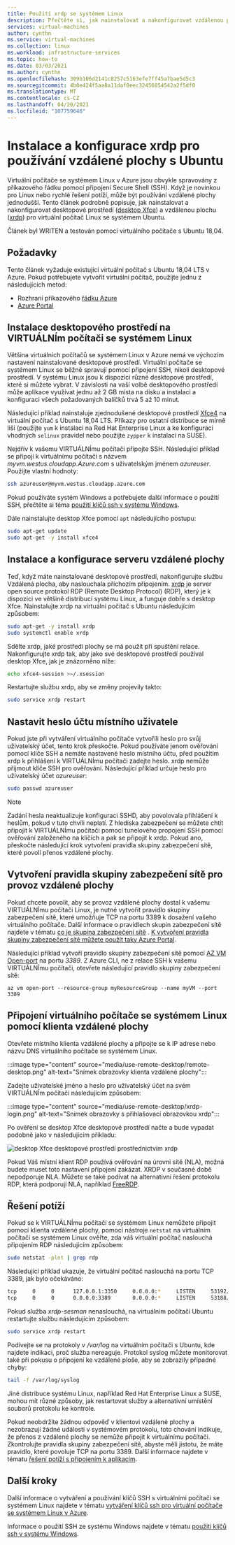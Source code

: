```yaml
---
title: Použití xrdp se systémem Linux
description: Přečtěte si, jak nainstalovat a nakonfigurovat vzdálenou plochu (xrdp) pro připojení k virtuálnímu počítači se systémem Linux v Azure pomocí grafických nástrojů.
services: virtual-machines
author: cynthn
ms.service: virtual-machines
ms.collection: linux
ms.workload: infrastructure-services
ms.topic: how-to
ms.date: 03/03/2021
ms.author: cynthn
ms.openlocfilehash: 309b106d2141c8257c5163efe7ff45a7bae5d5c3
ms.sourcegitcommit: 4b0e424f5aa8a11daf0eec32456854542a2f5df0
ms.translationtype: MT
ms.contentlocale: cs-CZ
ms.lasthandoff: 04/20/2021
ms.locfileid: "107759646"
---
```

# <a name="install-and-configure-xrdp-to-use-remote-desktop-with-ubuntu"></a>Instalace a konfigurace xrdp pro používání vzdálené plochy s Ubuntu

Virtuální počítače se systémem Linux v Azure jsou obvykle spravovány z příkazového řádku pomocí připojení Secure Shell (SSH). Když je novinkou pro Linux nebo rychlé řešení potíží, může být používání vzdálené plochy jednodušší. Tento článek podrobně popisuje, jak nainstalovat a nakonfigurovat desktopové prostředí ([desktop Xfce](https://www.xfce.org)) a vzdálenou plochu ([xrdp](http://xrdp.org)) pro virtuální počítač Linux se systémem Ubuntu.

Článek byl WRITEN a testován pomocí virtuálního počítače s Ubuntu 18,04. 

## <a name="prerequisites"></a>Požadavky

Tento článek vyžaduje existující virtuální počítač s Ubuntu 18,04 LTS v Azure. Pokud potřebujete vytvořit virtuální počítač, použijte jednu z následujících metod:

- Rozhraní příkazového [řádku Azure](quick-create-cli.md)
- [Azure Portal](quick-create-portal.md)


## <a name="install-a-desktop-environment-on-your-linux-vm"></a>Instalace desktopového prostředí na VIRTUÁLNÍm počítači se systémem Linux

Většina virtuálních počítačů se systémem Linux v Azure nemá ve výchozím nastavení nainstalované desktopové prostředí. Virtuální počítače se systémem Linux se běžně spravují pomocí připojení SSH, nikoli desktopové prostředí. V systému Linux jsou k dispozici různé desktopové prostředí, které si můžete vybrat. V závislosti na vaší volbě desktopového prostředí může aplikace využívat jednu až 2 GB místa na disku a instalaci a konfiguraci všech požadovaných balíčků trvá 5 až 10 minut.

Následující příklad nainstaluje zjednodušené desktopové prostředí [Xfce4](https://www.xfce.org/) na virtuální počítač s Ubuntu 18,04 LTS. Příkazy pro ostatní distribuce se mírně liší (použijte `yum` k instalaci na Red Hat Enterprise Linux a ke konfiguraci vhodných `selinux` pravidel nebo použijte `zypper` k instalaci na SUSE).

Nejdřív k vašemu VIRTUÁLNÍmu počítači připojte SSH. Následující příklad se připojí k virtuálnímu počítači s názvem *myvm.westus.cloudapp.Azure.com* s uživatelským jménem *azureuser*. Použijte vlastní hodnoty:

```bash
ssh azureuser@myvm.westus.cloudapp.azure.com
```

Pokud používáte systém Windows a potřebujete další informace o použití SSH, přečtěte si téma [použití klíčů ssh v systému Windows](ssh-from-windows.md).

Dále nainstalujte desktop Xfce pomocí `apt` následujícího postupu:

```bash
sudo apt-get update
sudo apt-get -y install xfce4
```

## <a name="install-and-configure-a-remote-desktop-server"></a>Instalace a konfigurace serveru vzdálené plochy
Teď, když máte nainstalované desktopové prostředí, nakonfigurujte službu Vzdálená plocha, aby naslouchala příchozím připojením. [xrdp](http://xrdp.org) je server open source protokol RDP (Remote Desktop Protocol) (RDP), který je k dispozici ve většině distribucí systému Linux, a funguje dobře s desktop Xfce. Nainstalujte xrdp na virtuální počítač s Ubuntu následujícím způsobem:

```bash
sudo apt-get -y install xrdp
sudo systemctl enable xrdp
```

Sdělte xrdp, jaké prostředí plochy se má použít při spuštění relace. Nakonfigurujte xrdp tak, aby jako své desktopové prostředí používal desktop Xfce, jak je znázorněno níže:

```bash
echo xfce4-session >~/.xsession
```

Restartujte službu xrdp, aby se změny projevily takto:

```bash
sudo service xrdp restart
```


## <a name="set-a-local-user-account-password"></a>Nastavit heslo účtu místního uživatele
Pokud jste při vytváření virtuálního počítače vytvořili heslo pro svůj uživatelský účet, tento krok přeskočte. Pokud používáte jenom ověřování pomocí klíče SSH a nemáte nastavené heslo místního účtu, před použitím xrdp k přihlášení k VIRTUÁLNÍmu počítači zadejte heslo. xrdp nemůže přijmout klíče SSH pro ověřování. Následující příklad určuje heslo pro uživatelský účet *azureuser*:

```bash
sudo passwd azureuser
```

> [!NOTE]
> Zadání hesla neaktualizuje konfiguraci SSHD, aby povolovala přihlášení k heslům, pokud v tuto chvíli neplatí. Z hlediska zabezpečení se můžete chtít připojit k VIRTUÁLNÍmu počítači pomocí tunelového propojení SSH pomocí ověřování založeného na klíčích a pak se připojit k xrdp. Pokud ano, přeskočte následující krok vytvoření pravidla skupiny zabezpečení sítě, které povolí přenos vzdálené plochy.


## <a name="create-a-network-security-group-rule-for-remote-desktop-traffic"></a>Vytvoření pravidla skupiny zabezpečení sítě pro provoz vzdálené plochy
Pokud chcete povolit, aby se provoz vzdálené plochy dostal k vašemu VIRTUÁLNÍmu počítači Linux, je nutné vytvořit pravidlo skupiny zabezpečení sítě, které umožňuje TCP na portu 3389 k dosažení vašeho virtuálního počítače. Další informace o pravidlech skupin zabezpečení sítě najdete v tématu [co je skupina zabezpečení sítě](../../virtual-network/network-security-groups-overview.md) . [K vytvoření pravidla skupiny zabezpečení sítě můžete použít taky Azure Portal](../windows/nsg-quickstart-portal.md).

Následující příklad vytvoří pravidlo skupiny zabezpečení sítě pomocí [AZ VM Open-port](/cli/azure/vm#az_vm_open_port) na portu *3389*. Z Azure CLI, ne z relace SSH k vašemu VIRTUÁLNÍmu počítači, otevřete následující pravidlo skupiny zabezpečení sítě:

```azurecli
az vm open-port --resource-group myResourceGroup --name myVM --port 3389
```


## <a name="connect-your-linux-vm-with-a-remote-desktop-client"></a>Připojení virtuálního počítače se systémem Linux pomocí klienta vzdálené plochy

Otevřete místního klienta vzdálené plochy a připojte se k IP adrese nebo názvu DNS virtuálního počítače se systémem Linux. 

:::image type="content" source="media/use-remote-desktop/remote-desktop.png" alt-text="Snímek obrazovky klienta vzdálené plochy":::

Zadejte uživatelské jméno a heslo pro uživatelský účet na svém VIRTUÁLNÍm počítači následujícím způsobem:

:::image type="content" source="media/use-remote-desktop/xrdp-login.png" alt-text="Snímek obrazovky s přihlašovací obrazovkou xrdp":::

Po ověření se desktop Xfce desktopové prostředí načte a bude vypadat podobně jako v následujícím příkladu:

![desktop Xfce desktopové prostředí prostřednictvím xrdp](./media/use-remote-desktop/xfce-desktop-environment.png)

Pokud Váš místní klient RDP používá ověřování na úrovni sítě (NLA), možná budete muset toto nastavení připojení zakázat. XRDP v současné době nepodporuje NLA. Můžete se také podívat na alternativní řešení protokolu RDP, která podporují NLA, například [FreeRDP](https://www.freerdp.com).


## <a name="troubleshoot"></a>Řešení potíží
Pokud se k VIRTUÁLNÍmu počítači se systémem Linux nemůžete připojit pomocí klienta vzdálené plochy, pomocí nástroje `netstat` na virtuálním počítači se systémem Linux ověřte, zda váš virtuální počítač naslouchá připojením RDP následujícím způsobem:

```bash
sudo netstat -plnt | grep rdp
```

Následující příklad ukazuje, že virtuální počítač naslouchá na portu TCP 3389, jak bylo očekáváno:

```bash
tcp     0     0      127.0.0.1:3350     0.0.0.0:*     LISTEN     53192/xrdp-sesman
tcp     0     0      0.0.0.0:3389       0.0.0.0:*     LISTEN     53188/xrdp
```

Pokud služba *xrdp-sesman* nenaslouchá, na virtuálním počítači Ubuntu restartujte službu následujícím způsobem:

```bash
sudo service xrdp restart
```

Podívejte se na protokoly v */var/log* na virtuálním počítači s Ubuntu, kde najdete indikaci, proč služba nereaguje. Protokol syslog můžete monitorovat také při pokusu o připojení ke vzdálené ploše, aby se zobrazily případné chyby:

```bash
tail -f /var/log/syslog
```

Jiné distribuce systému Linux, například Red Hat Enterprise Linux a SUSE, mohou mít různé způsoby, jak restartovat služby a alternativní umístění souborů protokolu ke kontrole.

Pokud neobdržíte žádnou odpověď v klientovi vzdálené plochy a nezobrazují žádné události v systémovém protokolu, toto chování indikuje, že přenos z vzdálené plochy se nemůže připojit k virtuálnímu počítači. Zkontrolujte pravidla skupiny zabezpečení sítě, abyste měli jistotu, že máte pravidlo, které povoluje TCP na portu 3389. Další informace najdete v tématu [řešení potíží s připojením k aplikacím](/troubleshoot/azure/virtual-machines/troubleshoot-app-connection).


## <a name="next-steps"></a>Další kroky
Další informace o vytváření a používání klíčů SSH s virtuálními počítači se systémem Linux najdete v tématu [vytváření klíčů ssh pro virtuální počítače se systémem Linux v Azure](mac-create-ssh-keys.md).

Informace o použití SSH ze systému Windows najdete v tématu [použití klíčů ssh v systému Windows](ssh-from-windows.md).